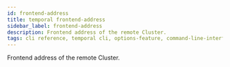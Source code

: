 ```yaml
---
id: frontend-address
title: temporal frontend-address
sidebar_label: frontend-address
description: Frontend address of the remote Cluster.
tags: cli reference, temporal cli, options-feature, command-line-interface-cli, frontend, cluster
---
```


Frontend address of the remote Cluster.
